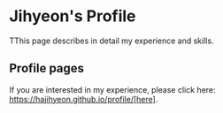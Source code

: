 # Jihyeon's Profile

TThis page describes in detail my experience and skills.

## Profile pages

If you are interested in my experience, please click here: https://hajihyeon.github.io/profile/[here].



